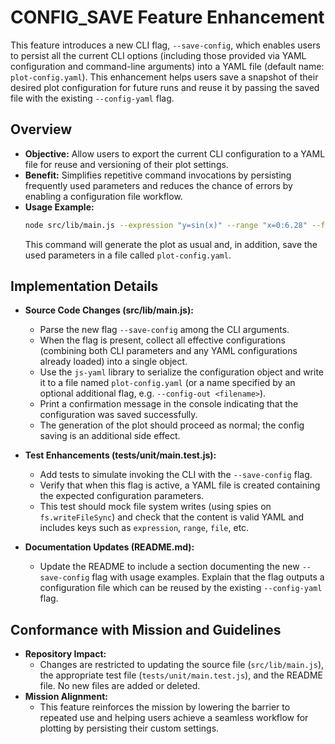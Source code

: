 # CONFIG_SAVE Feature Enhancement

This feature introduces a new CLI flag, `--save-config`, which enables users to persist all the current CLI options (including those provided via YAML configuration and command-line arguments) into a YAML file (default name: `plot-config.yaml`). This enhancement helps users save a snapshot of their desired plot configuration for future runs and reuse it by passing the saved file with the existing `--config-yaml` flag. 

## Overview

- **Objective:** Allow users to export the current CLI configuration to a YAML file for reuse and versioning of their plot settings.
- **Benefit:** Simplifies repetitive command invocations by persisting frequently used parameters and reduces the chance of errors by enabling a configuration file workflow.
- **Usage Example:** 
  ```sh
  node src/lib/main.js --expression "y=sin(x)" --range "x=0:6.28" --file output.svg --save-config
  ```
  This command will generate the plot as usual and, in addition, save the used parameters in a file called `plot-config.yaml`.

## Implementation Details

- **Source Code Changes (src/lib/main.js):**
  - Parse the new flag `--save-config` among the CLI arguments.
  - When the flag is present, collect all effective configurations (combining both CLI parameters and any YAML configurations already loaded) into a single object.
  - Use the `js-yaml` library to serialize the configuration object and write it to a file named `plot-config.yaml` (or a name specified by an optional additional flag, e.g. `--config-out <filename>`).
  - Print a confirmation message in the console indicating that the configuration was saved successfully.
  - The generation of the plot should proceed as normal; the config saving is an additional side effect.

- **Test Enhancements (tests/unit/main.test.js):**
  - Add tests to simulate invoking the CLI with the `--save-config` flag.
  - Verify that when this flag is active, a YAML file is created containing the expected configuration parameters.
  - This test should mock file system writes (using spies on `fs.writeFileSync`) and check that the content is valid YAML and includes keys such as `expression`, `range`, `file`, etc.

- **Documentation Updates (README.md):**
  - Update the README to include a section documenting the new `--save-config` flag with usage examples. Explain that the flag outputs a configuration file which can be reused by the existing `--config-yaml` flag.

## Conformance with Mission and Guidelines

- **Repository Impact:**
  - Changes are restricted to updating the source file (`src/lib/main.js`), the appropriate test file (`tests/unit/main.test.js`), and the README file. No new files are added or deleted.
- **Mission Alignment:**
  - This feature reinforces the mission by lowering the barrier to repeated use and helping users achieve a seamless workflow for plotting by persisting their custom settings.
